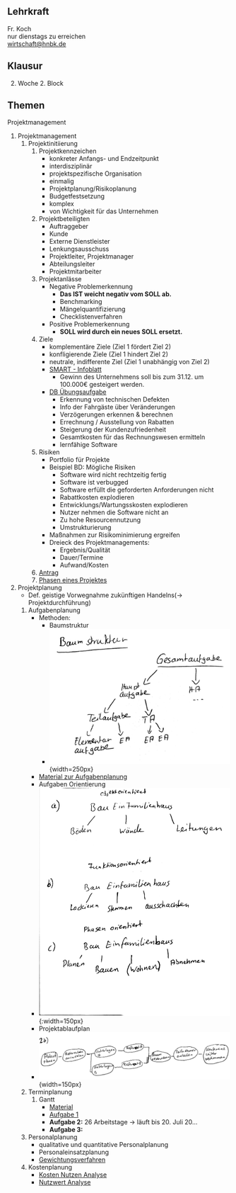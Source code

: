 ## Lehrkraft 
Fr. Koch  
nur dienstags zu erreichen  
wirtschaft@hnbk.de  
## Klausur
2. Woche 2. Block

## Themen
Projektmanagement

1. Projektmanagement
    1. Projektinitiierung
        1. Projektkennzeichen
            - konkreter Anfangs- und Endzeitpunkt
            - interdisziplinär
            - projektspezifische Organisation
            - einmalig
            - Projektplanung/Risikoplanung
            - Budgetfestsetzung
            - komplex
            - von Wichtigkeit für das Unternehmen
        2. Projektbeteiligten
            - Auftraggeber
            - Kunde
            - Externe Dienstleister
            - Lenkungsausschuss
            - Projektleiter, Projektmanager
            - Abteilungsleiter
            - Projektmitarbeiter
        3. Projektanlässe
            - Negative Problemerkennung
                - **Das IST weicht negativ vom SOLL ab.**
                - Benchmarking
                - Mängelquantifizierung
                - Checklistenverfahren
            - Positive Problemerkennung
                - **SOLL wird durch ein neues SOLL ersetzt.**
        4. Ziele
            - komplementäre Ziele (Ziel 1 fördert Ziel 2)
            - konfligierende Ziele (Ziel 1 hindert Ziel 2)
            - neutrale, indifferente Ziel (Ziel 1 unabhängig von Ziel 2)
            - [SMART - Infoblatt](Material/20171010_Projektmanagement.pdf)
                - Gewinn des Unternehmens soll bis zum 31.12. um 100.000€ gesteigert werden.
            - [DB Übungsaufgabe](Material/20171010_PM_DB.pdf)
                - Erkennung von technischen Defekten
                - Info der Fahrgäste über Veränderungen
                - Verzögerungen erkennen & berechnen
                - Errechnung / Ausstellung von Rabatten
                - Steigerung der Kundenzufriedenheit
                - Gesamtkosten für das Rechnungswesen ermitteln
                - lernfähige Software
        5. Risiken
            - Portfolio für Projekte
            - Beispiel BD: Mögliche Risiken
                - Software wird nicht rechtzeitig fertig
                - Software ist verbugged
                - Software erfüllt die geforderten Anforderungen nicht
                - Rabattkosten explodieren
                - Entwicklungs/Wartungsskosten explodieren
                - Nutzer nehmen die Software nicht an
                - Zu hohe Resourcennutzung
                - Umstrukturierung
            - Maßnahmen zur Risikominimierung ergreifen
            - Dreieck des Projektmanagements:
                - Ergebnis/Qualität
                - Dauer/Termine
                - Aufwand/Kosten
        6. [Antrag](./Material/2017_10_17_Projektantrag_Beispiel.pdf)
        7. [Phasen eines Projektes](./Material/2017_10_17_Projektphasen.pdf)
2. Projektplanung
    - Def. geistige Vorwegnahme zukünftigen Handelns(-> Projektdurchführung)
    1. Aufgabenplanung
        - Methoden:
            - Baumstruktur  
            - ![](./Material/20171017_Baumstruktur.jpg){width=250px}
        - [Material zur Aufgabenplanung](./Material/2017_10_17_Projektplanung.pdf)
        - Aufgaben Orientierung  
        - ![](./Material/20171017_Aufgabenorientierung.jpg){:width=150px}
        - Projektablaufplan
        - ![](./Material/20171017_PAP.jpg){width=150px}
    2. Terminplanung
        1. Gantt
            - [Material](./Material/2017_10_17_Gantt.pdf)
            - [Aufgabe 1](./Material/20171017_Gantt_Aufgabe1.ods)
            - **Aufgabe 2:** 26 Arbeitstage -> läuft bis 20. Juli 20...
            - **Aufgabe 3:** 
    3. Personalplanung
        - qualitative und quantitative Personalplanung
        - Personaleinsatzplanung
        - [Gewichtungsverfahren](./Material/20180130_Gewichtungsverfahren.pdf)
    4. Kostenplanung
        - [Kosten Nutzen Analyse](./Material/20180206_KostenNutzen.pdf)
        - [Nutzwert Analyse](./Material/20180206_Nutzwert.pdf)